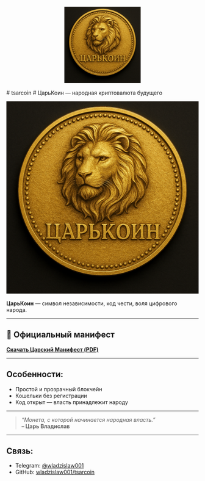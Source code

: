 <p align="center">
  <img src="logo.png" alt="ЦарьКоин логотип" width="200"/>
</p>
# tsarcoin
# ЦарьКоин — народная криптовалюта будущего

![ЦарьКоин логотип](https://raw.githubusercontent.com/wladzislaw001/tsarcoin/main/logo.png)

**ЦарьКоин** — символ независимости, код чести, воля цифрового народа.

---

## 📜 Официальный манифест

[**Скачать Царский Манифест (PDF)**](./ЦарьКоин_манифест_заголовок_свободен%20(1).pdf)

---

## Особенности:
- Простой и прозрачный блокчейн
- Кошельки без регистрации
- Код открыт — власть принадлежит народу

---

> *“Монета, с которой начинается народная власть.”*  
> **– Царь Владислав**

---

## Связь:
- Telegram: [@wladzislaw001](https://t.me/wladzislaw001)
- GitHub: [wladzislaw001/tsarcoin](https://github.com/wladzislaw001/tsarcoin)
